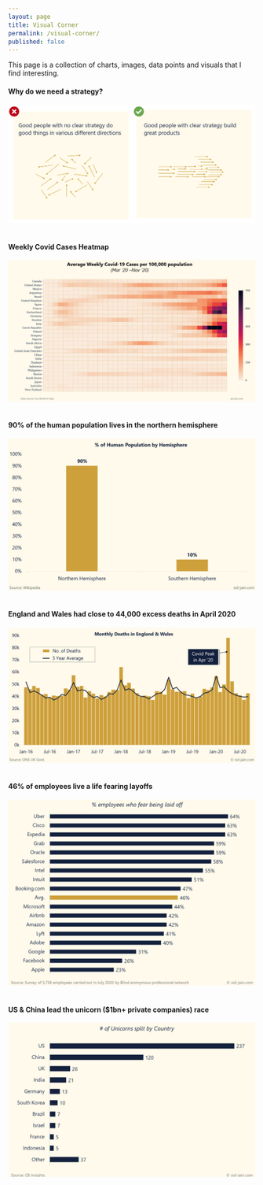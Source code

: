 ```yaml
---
layout: page
title: Visual Corner
permalink: /visual-corner/
published: false
---
```


This page is a collection of charts, images, data points and visuals that I find interesting.


#### **Why do we need a strategy?**

![Why do we need a product strategy?](/assets/img/Why-do-we-need-a-strategy.png) 
<br/>
<br/>

#### **Weekly Covid Cases Heatmap**

![Weekly Covid Cases Heatmap](/assets/img/Weekly-Covid-Cases-Heatmap.png) 
<br/>
<br/>


#### **90% of the human population lives in the northern hemisphere**

![Percent of human population by hemisphere](/assets/img/Percent-of-human-population-hemisphere.png) 
<br/>
<br/>


#### **England and Wales had close to 44,000 excess deaths in April 2020**

![Excess Monthly Deaths in England & Wales due to Covid](/assets/img/monthly-deaths-in-england-wales.png) 
<br/>
<br/>

#### **46% of employees live a life fearing layoffs**

![% employees who fear being laid off](/assets/img/Pct-employees-who-fear-being-laid-off.png)
<br/>
<br/>

#### **US & China lead the unicorn ($1bn+ private companies) race**

![Number of Unicorns Split by Country](/assets/img/no-of-unicorns-split-by-country.png)